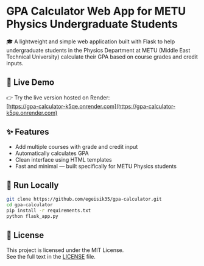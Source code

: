 # GPA Calculator Web App for METU Physics Undergraduate Students

🎓 A lightweight and simple web application built with Flask to help undergraduate students in the Physics Department at METU (Middle East Technical University) calculate their GPA based on course grades and credit inputs.

## 🔗 Live Demo

👉 Try the live version hosted on Render:  
[https://gpa-calculator-k5qe.onrender.com](https://gpa-calculator-k5qe.onrender.com)

## ✨ Features

- Add multiple courses with grade and credit input  
- Automatically calculates GPA  
- Clean interface using HTML templates  
- Fast and minimal — built specifically for METU Physics students

## 🚀 Run Locally

```bash
git clone https://github.com/egeisik35/gpa-calculator.git
cd gpa-calculator
pip install -r requirements.txt
python flask_app.py
```

## 📄 License

This project is licensed under the MIT License.  
See the full text in the [LICENSE](LICENSE) file.

